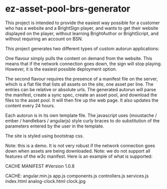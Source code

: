 ez-asset-pool-brs-generator
===========================

This project is intended to provide the easiest way possible for a customer who has a website and a BrightSign player,
and wants to get their website displayed on the player, without learning BrightAuthor or BrightScript, and without
requiring an account on BSN.

This project generates two different types of custom autorun applications: 

One flavour simply pulls the content on
demand from the website. This means that if the network connection goes down, the sign will stop playing. However, it
is the easiest possible deployment option.

The second flavour requires the presence of a manifest file on the server, which is a flat file that lists all assets
on the site, one asset per line. The entries can be relative or absolute urls. The generated autorun will parse the 
manifest, create a sync spec, create an asset pool, and download the files to the asset pool. It will then fire up the
web page. It also updates the content every 24 hours.

Each autorun is in its own template file. The javascript uses (moustache / ember / handlebars / angularjs) style curly 
braces to do substitution of the parameters entered by the user in the template.

The site is styled using bootstrap css.

Note: this is a demo. It is not very robust if the network connection goes down when assets are being downloaded.
Note: we do not support all features of the w3c manifest. Here is an example of what is supported:
 
CACHE MANIFEST
#Version 1.0.8

CACHE:
angular.min.js
app.js
components.js
controllers.js
services.js
index.html
analog-clock.html
clock.jpg

